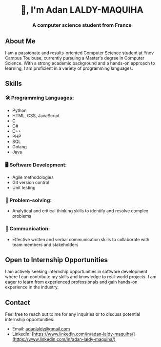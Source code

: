 <h1 align="center">👋, I'm Adan LALDY-MAQUIHA</h1>

<h3 align="center">A computer science student from France</h3>

## About Me
I am a passionate and results-oriented Computer Science student at Ynov Campus Toulouse, currently pursuing a Master's degree in Computer Science. With a strong academic background and a hands-on approach to learning, I am proficient in a variety of programming languages.

## Skills

### 🛠️ Programming Languages:
- Python
- HTML, CSS, JavaScript
- C
- C#
- C++
- PHP
- SQL
- Golang
- Java

### 🖥️ Software Development:
- Agile methodologies
- Git version control
- Unit testing

### 🌱 Problem-solving:
- Analytical and critical thinking skills to identify and resolve complex problems

### 🤝 Communication:
- Effective written and verbal communication skills to collaborate with team members and stakeholders

## Open to Internship Opportunities

I am actively seeking internship opportunities in software development where I can contribute my skills and knowledge to real-world projects. I am eager to learn from experienced professionals and gain hands-on experience in the industry.

## Contact

Feel free to reach out to me for any inquiries or to discuss potential internship opportunities:

* Email: [adanlaldy@gmail.com](mailto:adanlaldy@gmail.com)
* LinkedIn: [https://www.linkedin.com/in/adan-laldy-maquiha/](https://www.linkedin.com/in/adan-laldy-maquiha/)
